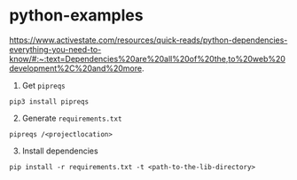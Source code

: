 # python-examples

https://www.activestate.com/resources/quick-reads/python-dependencies-everything-you-need-to-know/#:~:text=Dependencies%20are%20all%20of%20the,to%20web%20development%2C%20and%20more.

1. Get `pipreqs`
```
pip3 install pipreqs
```

2. Generate `requirements.txt`

```
pipreqs /<projectlocation>
```


3. Install dependencies
```
pip install -r requirements.txt -t <path-to-the-lib-directory>
```
